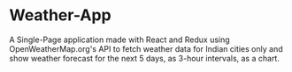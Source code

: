 # Weather-App

A Single-Page application made with React and Redux using OpenWeatherMap.org's API to fetch weather data for Indian cities only and show weather forecast for the next 5 days, as 3-hour intervals, as a chart.
